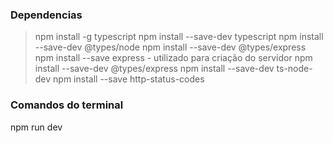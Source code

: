 ### Dependencias
> npm install -g typescript
> npm install --save-dev typescript
> npm install --save-dev @types/node
> npm install --save-dev @types/express
> npm install --save express - utilizado para criação do servidor
> npm install --save-dev @types/express
> npm install --save-dev ts-node-dev
> npm install --save http-status-codes

### Comandos do terminal
npm run dev

